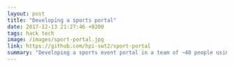 ```yaml
---
layout: post
title: "Developing a sports portal"
date: 2017-12-13 21:27:46 +0200
tags: hack tech
image: /images/sport-portal.jpg
link: https://github.com/hpi-swt2/sport-portal
summary: "Developing a sports event portal in a team of ~40 people using agile project management"
---
```

